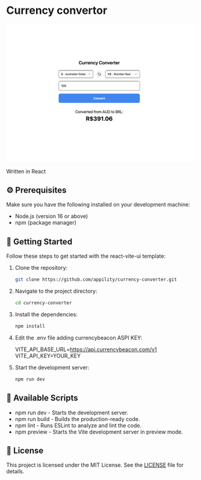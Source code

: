 # Currency convertor

![Alt text](screen.png?raw=true "Screenshot")

Written in React

## ⚙️ Prerequisites

Make sure you have the following installed on your development machine:

- Node.js (version 16 or above)
- npm (package manager)

## 🚀 Getting Started

Follow these steps to get started with the react-vite-ui template:

1. Clone the repository:

   ```bash
   git clone https://github.com/appility/currency-converter.git
   ```

2. Navigate to the project directory:

   ```bash
   cd currency-converter
   ```

3. Install the dependencies:

   ```bash
   npm install
   ```

4. Edit the .env file adding currencybeacon ASPI KEY:

   VITE_API_BASE_URL=https://api.currencybeacon.com/v1
   VITE_API_KEY=YOUR_KEY

5. Start the development server:

   ```bash
   npm run dev
   ```

## 📜 Available Scripts

- npm run dev - Starts the development server.
- npm run build - Builds the production-ready code.
- npm lint - Runs ESLint to analyze and lint the code.
- npm preview - Starts the Vite development server in preview mode.

## 📄 License

This project is licensed under the MIT License. See the [LICENSE](https://choosealicense.com/licenses/mit/) file for details.
